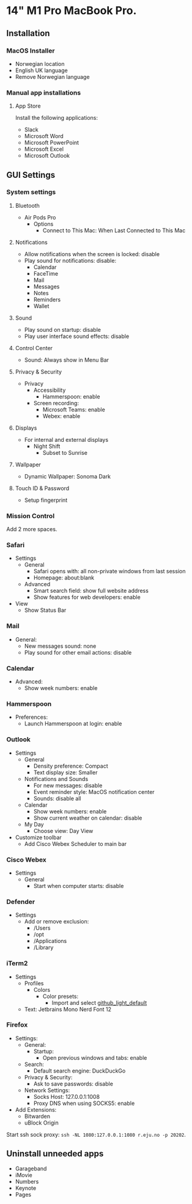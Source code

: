 # 14\" M1 Pro MacBook Pro.

## Installation

### MacOS Installer

- Norwegian location
- English UK language
- Remove Norwegian language

### Manual app installations

1. App Store

   Install the following applications:

   - Slack
   - Microsoft Word
   - Microsoft PowerPoint
   - Microsoft Excel
   - Microsoft Outlook

## GUI Settings

### System settings

1. Bluetooth

   - Air Pods Pro
     - Options
       - Connect to This Mac: When Last Connected to This Mac

2. Notifications

   - Allow notifications when the screen is locked: disable
   - Play sound for notifications: disable:
     - Calendar
     - FaceTime
     - Mail
     - Messages
     - Notes
     - Reminders
     - Wallet

3. Sound

   - Play sound on startup: disable
   - Play user interface sound effects: disable

4. Control Center

   - Sound: Always show in Menu Bar

5. Privacy & Security

   - Privacy
     - Accessibility
       - Hammerspoon: enable
     - Screen recording:
       - Microsoft Teams: enable
       - Webex: enable

6. Displays

   - For internal and external displays
     - Night Shift
       - Subset to Sunrise

7. Wallpaper

   - Dynamic Wallpaper: Sonoma Dark

8. Touch ID & Password

   - Setup fingerprint

### Mission Control

Add 2 more spaces.

### Safari

- Settings
  - General
    - Safari opens with: all non-private windows from last session
    - Homepage: about:blank
  - Advanced
    - Smart search field: show full website address
    - Show features for web developers: enable
- View
  - Show Status Bar

### Mail

- General:
  - New messages sound: none
  - Play sound for other email actions: disable

### Calendar

- Advanced:
  - Show week numbers: enable

### Hammerspoon

- Preferences:
  - Launch Hammerspoon at login: enable

### Outlook

- Settings
  - General
    - Density preference: Compact
    - Text display size: Smaller
  - Notifications and Sounds
    - For new messages: disable
    - Event reminder style: MacOS notification center
    - Sounds: disable all
  - Calendar
    - Show week numbers: enable
    - Show current weather on calendar: disable
  - My Day
    - Choose view: Day View
- Customize toolbar
  - Add Cisco Webex Scheduler to main bar

### Cisco Webex

- Settings
  - General
    - Start when computer starts: disable

### Defender

- Settings
  - Add or remove exclusion:
    - /Users
    - /opt
    - /Applications
    - /Library

### iTerm2

- Settings
  - Profiles
    - Colors
      - Color presets:
        - Import and select [github_light_default](https://raw.githubusercontent.com/projekt0n/github-theme-contrib/main/themes/iterm/github_light_default.itermcolors)
   - Text: Jetbrains Mono Nerd Font 12

### Firefox

- Settings:
  - General:
    - Startup:
      - Open previous windows and tabs: enable
  - Search:
    - Default search engine: DuckDuckGo
  - Privacy & Security:
    - Ask to save passwords: disable
  - Network Settings:
    - Socks Host: 127.0.0.1:1008
    - Proxy DNS when using SOCKS5: enable
- Add Extensions:
  - Bitwarden
  - uBlock Origin

Start ssh sock proxy: `ssh -NL 1080:127.0.0.1:1080 r.eju.no -p 20202`.

## Uninstall unneeded apps

- Garageband
- iMovie
- Numbers
- Keynote
- Pages
